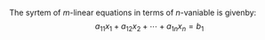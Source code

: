 The syrtem of $m$-linear equations in terms of $n$-vaniable is givenby:
$$
a_{11} x_{1}+a_{12} x_{2}+\cdots+a_{1 n} x_{n}=b_{1}
$$
